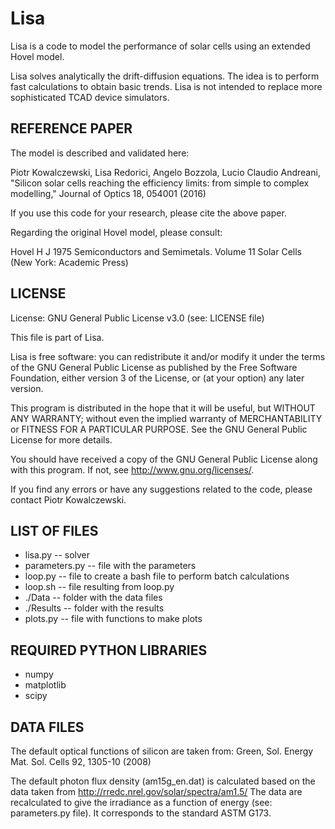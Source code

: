 # Lisa

Lisa is a code to model the performance of solar cells using an extended Hovel model.

Lisa solves analytically the drift-diffusion equations.
The idea is to perform fast calculations to obtain basic trends. 
Lisa is not intended to replace more sophisticated TCAD device simulators.

## REFERENCE PAPER

The model is described and validated here:
 
Piotr Kowalczewski, Lisa Redorici, Angelo Bozzola, Lucio Claudio Andreani,
"Silicon solar cells reaching the efficiency limits: from simple to complex modelling,"
Journal of Optics 18, 054001 (2016)

If you use this code for your research, please cite the above paper.

Regarding the original Hovel model, please consult:

Hovel H J 1975 Semiconductors and Semimetals. Volume 11
Solar Cells (New York: Academic Press) 

## LICENSE

License: GNU General Public License v3.0 (see: LICENSE file)

This file is part of Lisa.

Lisa is free software: you can redistribute it and/or modify
it under the terms of the GNU General Public License as published by
the Free Software Foundation, either version 3 of the License, or
(at your option) any later version.

This program is distributed in the hope that it will be useful,
but WITHOUT ANY WARRANTY; without even the implied warranty of
MERCHANTABILITY or FITNESS FOR A PARTICULAR PURPOSE.  See the
GNU General Public License for more details.

You should have received a copy of the GNU General Public License
along with this program.  If not, see <http://www.gnu.org/licenses/>.

If you find any errors or have any suggestions related to the code, please contact Piotr Kowalczewski.

## LIST OF FILES

- lisa.py -- solver
- parameters.py -- file with the parameters
- loop.py -- file to create a bash file to perform batch calculations
- loop.sh -- file resulting from loop.py 
- ./Data -- folder with the data files
- ./Results -- folder with the results
- plots.py -- file with functions to make plots

## REQUIRED PYTHON LIBRARIES

- numpy
- matplotlib
- scipy

## DATA FILES

The default optical functions of silicon are taken from:
Green, Sol. Energy Mat. Sol. Cells 92, 1305-10 (2008)

The default photon flux density (am15g_en.dat) is calculated based on the data taken from http://rredc.nrel.gov/solar/spectra/am1.5/
The data are recalculated to give the irradiance as a function of energy (see: parameters.py file).
It corresponds to the standard ASTM G173.
